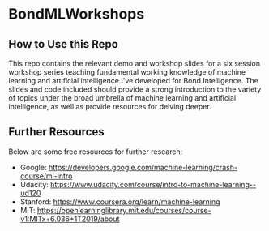 # BondMLWorkshops

## How to Use this Repo
This repo contains the relevant demo and workshop slides for a six session workshop series teaching fundamental working knowledge of machine learning and artificial intelligence I've developed for Bond Intelligence. The slides and code included should provide a strong introduction to the variety of topics under the broad umbrella of machine learning and artificial intelligence, as well as provide resources for delving deeper. 

## Further Resources
Below are some free resources for further research:

* Google: https://developers.google.com/machine-learning/crash-course/ml-intro
* Udacity: https://www.udacity.com/course/intro-to-machine-learning--ud120
* Stanford: https://www.coursera.org/learn/machine-learning
* MIT: https://openlearninglibrary.mit.edu/courses/course-v1:MITx+6.036+1T2019/about

